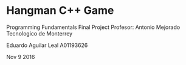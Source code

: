 # Hangman C++ Game

Programming Fundamentals Final Project
Profesor: Antonio Mejorado
Tecnologico de Monterrey

Eduardo Aguilar Leal
A01193626

Nov 9 2016
